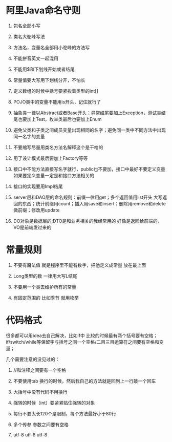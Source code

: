 # 阿里Java命名守则

1. 包名全部小写

2. 类名大驼峰写法

3. 方法名，变量名全部用小驼峰的方法写

4. 不能拼音英文一起混用

5. 不能用$和下划线开始或者结尾

6. 常量值要大写用下划线分开，不怕长

7. 定义数组的时候中括号要紧挨着类型的int[]

8. POJO类中的变量不能用is开头，记住就行了

9. 抽象类一律以Abstract或者Base开头；异常结尾要加上Exception，测试类结尾也要加上Test，枚举类最后也要加上Enum

10. 避免父类和子类之间成员变量出现相同的名字；避免同一类中不同方法中出现同一名字的变量

11. 不要缩写尽量用类名方法名解释这个是干啥的

12. 用了设计模式最后要加上Factory等等

13. 接口中不能方法直接写名字就行，public也不要加，接口中最好不要定义变量如果要定义变量一定是和接口方法相关的

14. 接口的实现要用Impl结尾

15. server层和DAO层的命名规则：前缀一律用get；多个返回值用list开头 大写返回的东西；统计前缀用count；插入用save和insert；删除用remove和delete做前缀；修改用update

16. DO对象是数据层的;DTO是和业务相关的我经常用的 好像是返回给前端的，VO是前端发过来的

# 常量规则

1. 不要有魔法值 就是程序里不能有数字，把他定义成常量 放在最上面

2. Long类型的数 一律用大写L结尾

3. 不要用一个类去维护所有的常量

4. 有固定范围的 比如季节 就用枚举

# 代码格式

很多都可以用idea去自己解决，比如if中 比较的时候最有两个括号要有空格；if/switch/while等保留字与括号之间一个空格/二目三目运算符之间要有空格和变量；

几个需要注意的没见过的：

1. //和注释之间要有一个空格

2. 不要使用tab 换行的时候，然后我自己的方法就是回到上一行敲一个回车

3. 大括号中没有代码不用换行

4. 强转的时候（int）要紧紧贴住强转的对象

5. 每行不要太长120个是限制，每个方法最好小于80行

6. 多个传参 参数之间要有空格

7. utf-8 utf-8 utf-8